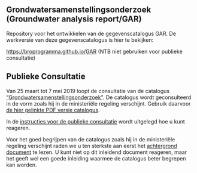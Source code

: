 ## Grondwatersamenstellingsonderzoek (Groundwater analysis report/GAR)

Repository voor het ontwikkelen van de gegevenscatalogus GAR. De werkversie van deze gegevenscatalogus is hier te bekijken: 

https://broprogramma.github.io/GAR (NTB niet gebruiken voor publieke consultatie)

## Publieke Consultatie
Van 25 maart tot 7 mei 2019 loopt de consultatie van de catalogus [“Grondwatersamenstellingsonderzoek"][1]. De catalogus wordt geconsulteerd in de vorm zoals hij in de ministeriële regeling verschijnt. Gebruik daarvoor [de hier gelinkte PDF versie catalogus][1].

In de [instructies voor de publieke consultatie][2] wordt uitgelegd hoe u kunt reageren.

Voor het goed begrijpen van de catalogus zoals hij in de ministeriële regeling verschijnt raden we u ten sterkste aan eerst het [achtergrond document][3] te lezen. U kunt niet op dit inleidend document reageren, maar het geeft wel een goede inleiding waarmee de catalogus beter begrepen kan worden.

[1]: https://github.com/BROprogramma/GAR/raw/gh-pages/Catalogus%20GAR0.9_20190325.pdf
[2]: https://github.com/BROprogramma/GAR/blob/gh-pages/consultatie-instructie.md
[3]: https://github.com/BROprogramma/GAR/raw/gh-pages/Catalogus%20inleiding_GAR0.9_201903021.pdf
